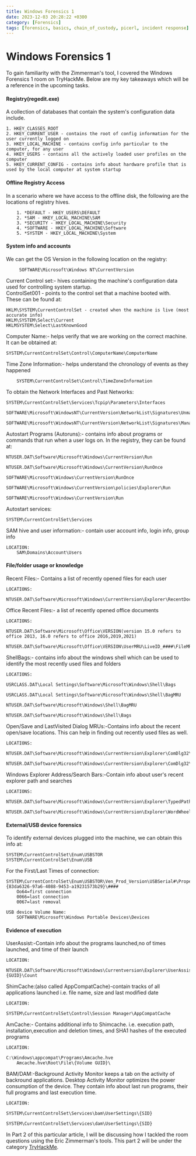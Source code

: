```yaml
---
title: Windows Forensics 1
date: 2023-12-03 20:28:22 +0300
category: [Forensics]
tags: [forensics, basics, chain_of_custody, picerl, incident response]
---
```

# Windows Forensics 1
To gain familiarity with the Zimmerman's tool, I covered the Windows Forensics 1 room on TryHackMe. Below are my key takeaways which will be a reference in the upcoming tasks.

#### Registry(regedit.exe)
A collection of databases that contain the system's configuration data include.  

	1. HKEY_CLASSES_ROOT
	2. HKEY_CURRENT_USER - contains the root of config information for the user currently logged on
	3. HKEY_LOCAL_MACHINE - contains config info particular to the computer, for any user
	4. HKEY_USERS - contains all the actively loaded user profiles on the computer
	5. HKEY_CURRENT_CONFIG - contains info about hardware profile that is used by the local computer at system startup

#### Offline Registry Access 
In a scenario where we have access to the offline disk, the following are the locations of registry hives.

		1. *DEFAULT - HKEY_USERS\DEFAULT
		2. *SAM - HKEY_LOCAL_MACHINE\SAM
		3. *SECURITY - HKEY_LOCAL_MACHINE\Security
		4. *SOFTWARE - HKEY_LOCAL_MACHINE\Software
		5. *SYSTEM - HKEY_LOCAL_MACHINE\System
#### System info and accounts
We can get the OS Version in the following location on the registry:

		 SOFTWARE\Microsoft\Windows NT\CurrentVersion
	
Current Control set:- hives containing the machine's configuration data used for controlling system startup.  
ControlSet001 - points to the control set that a machine booted with.  
These can be found at:

	HKLM\SYSTEM\CurrentControlSet - created when the machine is live (most accurate info)
	HKLM\SYSTEM\Select\Current
	HKLMSYSTEM\Select\LastKnownGood
	
Computer Name:- helps verify that we are working on the correct machine. It can be obtained at:

	SYSTEM\CurrentControlSet\Control\ComputerName\ComputerName
	
Time Zone Information:- helps understand the chronology of events as they happened

		SYSTEM\CurrentControlSet\Control\TimeZoneInformation
	
To obtain the Network Interfaces and Past Networks:

	SYSTEM\CurrentControlSet\Services\Tcpip\Parameters\Interfaces

	SOFTWARE\Microsoft\WindowsNT\CurrentVersion\NetworkList\Signatures\Unmanaged

	SOFTWARE\Microsoft\WindowsNT\CurrentVersion\NetworkList\Signatures\Managed
		
Autostart Programs (Autoruns):- contains info about programs or commands that run when a user logs on. In the registry, they can be found at:

	NTUSER.DAT\Software\Microsoft\Windows\CurrentVersion\Run

	NTUSER.DAT\Software\Microsoft\Windows\CurrentVersion\RunOnce
	
    SOFTWARE\Microsoft\Windows\CurrentVersion\RunOnce
	
    SOFTWARE\Microsoft\Windows\CurrentVersion\policies\Explorer\Run
	
    SOFTWARE\Microsoft\Windows\CurrentVersion\Run
Autostart services:

	SYSTEM\CurrentControlSet\Services
	
SAM hive and user information:- contain user account info, login info, group info

	LOCATION:
		SAM\Domains\Account\Users

#### File/folder usage or knowledge
Recent Files:- Contains a list of recently opened files for each user

	LOCATIONS:

	NTUSER.DAT\Software\Microsoft\Windows\CurrentVersion\Explorer\RecentDocs
	
Office Recent Files:- a list of recently opened office documents
	
    LOCATIONS:
	
    NTUSER.DAT\Software\Microsoft\Office\VERSION(version 15.0 refers to office 2013, 16.0 refers to office 2016,2019,2021)
	
    NTUSER.DAT\Software\Microsoft\Office\VERSION\UserMRU\LiveID_####\FileMRU
	
ShellBags:- contains info about the windows shell which can be used to identify the most recently used files and folders

	LOCATIONS:

	USRCLASS.DAT\Local Settings\Software\Microsoft\Windows\Shell\Bags

	USRCLASS.DAT\Local Settings\Software\Microsoft\Windows\Shell\BagMRU
	
    NTUSER.DAT\Software\Microsoft\Windows\Shell\BagMRU
	
    NTUSER.DAT\Software\Microsoft\Windows\Shell\Bags
	
Open/Save and LastVisited Dialog MRUs:-Contains info about the recent open/save locations. This can help in finding out recently used files as well.

    LOCATIONS:
	
    NTUSER.DAT\Software\Microsoft\Windows\CurrentVersion\Explorer\ComDlg32\OpenSavePIDlMRU
	
    NTUSER.DAT\Software\Microsoft\Windows\CurrentVersion\Explorer\ComDlg32\LastVisitedPidlMRU
	
Windows Explorer Address/Search Bars:-Contain info about user's recent explorer path and searches

    LOCATIONS:
	
    NTUSER.DAT\Software\Microsoft\Windows\CurrentVersion\Explorer\TypedPaths
	
    NTUSER.DAT\Software\Microsoft\Windows\CurrentVersion\Explorer\WordWheelQuery

#### External/USB device forensics
To identify external devices plugged into the machine, we can obtain this info at:

	SYSTEM\CurrentControlSet\Enum\USBSTOR
	SYSTEM\CurrentControlSet\Enum\USB
	
For the First/Last Times of connection:

	SYSTEM\CurrentControlSet\Enum\USBSTOR\Ven_Prod_Version\USBSerial#\Properties\{83da6326-97a6-4088-9453-a19231573b29}\####
		Oo64=first connection
		0066=last connection
		0067=last removal
	
	USB device Volume Name:
		SOFTWARE\Microsoft\Windows Portable Devices\Devices

#### Evidence of execution
UserAssist:-Contain info about the programs launched,no of times launched, and time of their launch

	LOCATION:

	NTUSER.DAT\Software\Microsoft\Windows\Currentversion\Explorer\UserAssist\{GUID}\Count
	
ShimCache:(also called AppCompatCache)-contain tracks of all applications launched i.e. file name, size and last modified date

	LOCATION:

	SYSTEM\CurrentControlSet\Control\Session Manager\AppCompatCache
	
AmCache:- Contains additional info to Shimcache. i.e. execution path, installation,execution and deletion times, and SHA1 hashes of the executed programs

	LOCATION:

	C:\Windows\appcompat\Programs\Amcache.hve
		Amcache.hve\Root\File\{Volume GUID}\
	
BAM/DAM:-Background Activity Monitor keeps a tab on the activity of backround applications. Desktop Activity Monitor optimizes the power consumption of the device. They contain info about last run programs, their full programs and last execution time.

	LOCATION:

	SYSTEM\CurrentControlSet\Services\bam\UserSettings\{SID}

	SYSTEM\CurrentControlSet\Services\dam\UserSettings\{SID}

In Part 2 of this particular article, I will be discussing how I tackled the room questions using the Eric Zimmerman's tools.  This part 2 will be under the category [TryHackMe]().